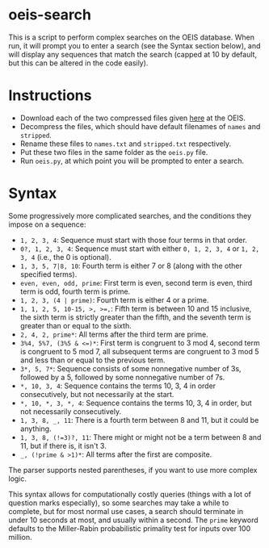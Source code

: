 # oeis-search
This is a script to perform complex searches on the OEIS database. When run, it will prompt you to enter a search (see the Syntax section below), and will display any sequences that match the search (capped at 10 by default, but this can be altered in the code easily). 

# Instructions

* Download each of the two compressed files given [here](https://oeis.org/wiki/Welcome#Compressed_Versions) at the OEIS.
* Decompress the files, which should have default filenames of `names` and `stripped`.
* Rename these files to `names.txt` and `stripped.txt` respectively.
* Put these two files in the same folder as the `oeis.py` file.
* Run `oeis.py`, at which point you will be prompted to enter a search. 

# Syntax

Some progressively more complicated searches, and the conditions they impose on a sequence: 

* `1, 2, 3, 4`: Sequence must start with those four terms in that order.
* `0?, 1, 2, 3, 4`: Sequence must start with either `0, 1, 2, 3, 4` or `1, 2, 3, 4` (i.e., the 0 is optional).
* `1, 3, 5, 7|8, 10`: Fourth term is either 7 or 8 (along with the other specified terms).
* `even, even, odd, prime`: First term is even, second term is even, third term is odd, fourth term is prime. 
* `1, 2, 3, (4 | prime)`: Fourth term is either 4 or a prime.
* `1, 1, 2, 5, 10-15, >, >=,`: Fifth term is between 10 and 15 inclusive, the sixth term is strictly greater than the fifth, and the seventh term is greater than or equal to the sixth. 
* `2, 4, 2, prime*`: All terms after the third term are prime.
* `3%4, 5%7, (3%5 & <=)*`: First term is congruent to 3 mod 4, second term is congruent to 5 mod 7, all subsequent terms are congruent to 3 mod 5 and less than or equal to the previous term.
* `3*, 5, 7*`: Sequence consists of some nonnegative number of 3s, followed by a 5, followed by some nonnegative number of 7s. 
* `*, 10, 3, 4`: Sequence contains the terms 10, 3, 4 in order consecutively, but not necessarily at the start. 
* `*, 10, *, 3, *, 4`: Sequence contains the terms 10, 3, 4 in order, but not necessarily consecutively.
* `1, 3, 8, _, 11`: There is a fourth term between 8 and 11, but it could be anything.
* `1, 3, 8, (!=3)?, 11`: There might or might not be a term between 8 and 11, but if there is, it isn't 3.
* `_, (!prime & >1)*`: All terms after the first are composite.

The parser supports nested parentheses, if you want to use more complex logic.

This syntax allows for computationally costly queries (things with a lot of question marks especially), so some searches may take a while to complete, but for most normal use cases, a search should terminate in under 10 seconds at most, and usually within a second. The `prime` keyword defaults to the Miller-Rabin probabilistic primality test for inputs over 100 million.


